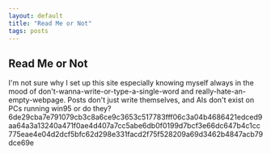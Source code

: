 ```yaml
---
layout: default
title: "Read Me or Not"
tags: posts
---
```


## Read Me or Not

I'm not sure why I set up this site especially knowing myself always in the mood of don't-wanna-write-or-type-a-single-word and really-hate-an-empty-webpage. Posts don't just write themselves, and AIs don't exist on PCs running win95 or do they?6de29cba7e791079cb3c8a6ce9c3653c517783fff06c3a04b4686421edced9aa64a3a13240a471f0ae4d407a7cc5abe6db0f0199d7bcf3e66dc647b4c1cc775eae4e04d2dcf5bfc62d298e331facd2f75f528209a69d3462b4847acb79dce69e
